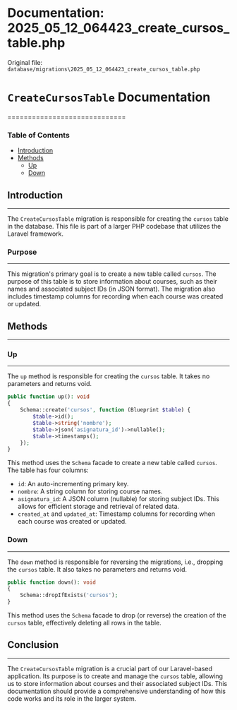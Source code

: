 # Documentation: 2025_05_12_064423_create_cursos_table.php

Original file: `database/migrations\2025_05_12_064423_create_cursos_table.php`

# `CreateCursosTable` Documentation
=============================

### Table of Contents

* [Introduction](#introduction)
* [Methods](#methods)
	+ [Up](#up)
	+ [Down](#down)

## Introduction
-------------

The `CreateCursosTable` migration is responsible for creating the `cursos` table in the database. This file is part of a larger PHP codebase that utilizes the Laravel framework.

### Purpose
----------

This migration's primary goal is to create a new table called `cursos`. The purpose of this table is to store information about courses, such as their names and associated subject IDs (in JSON format). The migration also includes timestamp columns for recording when each course was created or updated.

## Methods
---------

### Up
------------

The `up` method is responsible for creating the `cursos` table. It takes no parameters and returns void.

```php
public function up(): void
{
    Schema::create('cursos', function (Blueprint $table) {
        $table->id();
        $table->string('nombre');
        $table->json('asignatura_id')->nullable();
        $table->timestamps();
    });
}
```

This method uses the `Schema` facade to create a new table called `cursos`. The table has four columns:

*   `id`: An auto-incrementing primary key.
*   `nombre`: A string column for storing course names.
*   `asignatura_id`: A JSON column (nullable) for storing subject IDs. This allows for efficient storage and retrieval of related data.
*   `created_at` and `updated_at`: Timestamp columns for recording when each course was created or updated.

### Down
------------

The `down` method is responsible for reversing the migrations, i.e., dropping the `cursos` table. It also takes no parameters and returns void.

```php
public function down(): void
{
    Schema::dropIfExists('cursos');
}
```

This method uses the `Schema` facade to drop (or reverse) the creation of the `cursos` table, effectively deleting all rows in the table.

## Conclusion
----------

The `CreateCursosTable` migration is a crucial part of our Laravel-based application. Its purpose is to create and manage the `cursos` table, allowing us to store information about courses and their associated subject IDs. This documentation should provide a comprehensive understanding of how this code works and its role in the larger system.